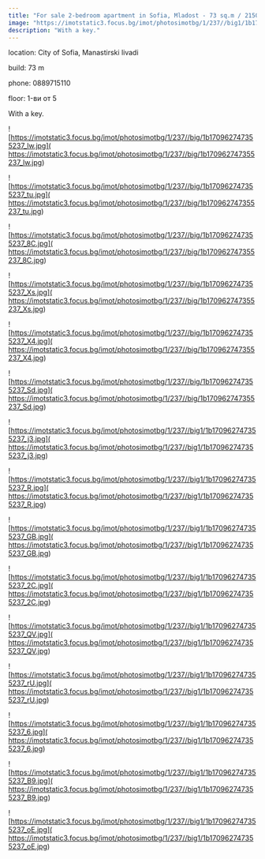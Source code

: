 ```yaml
---
title: "For sale 2-bedroom apartment in Sofia, Mladost - 73 sq.m / 215000 EUR :: imot.bg Ad"
image: "https://imotstatic3.focus.bg/imot/photosimotbg/1/237//big1/1b170962747355237_wS.jpg"
description: "With a key."
---
```


location: City of Sofia, Manastirski livadi

build: 73 m

phone: 0889715110

floor: 1-ви от 5

With a key.


![https://imotstatic3.focus.bg/imot/photosimotbg/1/237//big/1b170962747355237_lw.jpg]( https://imotstatic3.focus.bg/imot/photosimotbg/1/237//big/1b170962747355237_lw.jpg)


![https://imotstatic3.focus.bg/imot/photosimotbg/1/237//big/1b170962747355237_tu.jpg]( https://imotstatic3.focus.bg/imot/photosimotbg/1/237//big/1b170962747355237_tu.jpg)


![https://imotstatic3.focus.bg/imot/photosimotbg/1/237//big/1b170962747355237_8C.jpg]( https://imotstatic3.focus.bg/imot/photosimotbg/1/237//big/1b170962747355237_8C.jpg)


![https://imotstatic3.focus.bg/imot/photosimotbg/1/237//big/1b170962747355237_Xs.jpg]( https://imotstatic3.focus.bg/imot/photosimotbg/1/237//big/1b170962747355237_Xs.jpg)


![https://imotstatic3.focus.bg/imot/photosimotbg/1/237//big/1b170962747355237_X4.jpg]( https://imotstatic3.focus.bg/imot/photosimotbg/1/237//big/1b170962747355237_X4.jpg)


![https://imotstatic3.focus.bg/imot/photosimotbg/1/237//big/1b170962747355237_Sd.jpg]( https://imotstatic3.focus.bg/imot/photosimotbg/1/237//big/1b170962747355237_Sd.jpg)


![https://imotstatic3.focus.bg/imot/photosimotbg/1/237//big1/1b170962747355237_j3.jpg]( https://imotstatic3.focus.bg/imot/photosimotbg/1/237//big1/1b170962747355237_j3.jpg)


![https://imotstatic3.focus.bg/imot/photosimotbg/1/237//big1/1b170962747355237_R.jpg]( https://imotstatic3.focus.bg/imot/photosimotbg/1/237//big1/1b170962747355237_R.jpg)


![https://imotstatic3.focus.bg/imot/photosimotbg/1/237//big1/1b170962747355237_GB.jpg]( https://imotstatic3.focus.bg/imot/photosimotbg/1/237//big1/1b170962747355237_GB.jpg)


![https://imotstatic3.focus.bg/imot/photosimotbg/1/237//big1/1b170962747355237_2C.jpg]( https://imotstatic3.focus.bg/imot/photosimotbg/1/237//big1/1b170962747355237_2C.jpg)


![https://imotstatic3.focus.bg/imot/photosimotbg/1/237//big1/1b170962747355237_QV.jpg]( https://imotstatic3.focus.bg/imot/photosimotbg/1/237//big1/1b170962747355237_QV.jpg)


![https://imotstatic3.focus.bg/imot/photosimotbg/1/237//big1/1b170962747355237_rU.jpg]( https://imotstatic3.focus.bg/imot/photosimotbg/1/237//big1/1b170962747355237_rU.jpg)


![https://imotstatic3.focus.bg/imot/photosimotbg/1/237//big1/1b170962747355237_6.jpg]( https://imotstatic3.focus.bg/imot/photosimotbg/1/237//big1/1b170962747355237_6.jpg)


![https://imotstatic3.focus.bg/imot/photosimotbg/1/237//big1/1b170962747355237_B9.jpg]( https://imotstatic3.focus.bg/imot/photosimotbg/1/237//big1/1b170962747355237_B9.jpg)


![https://imotstatic3.focus.bg/imot/photosimotbg/1/237//big1/1b170962747355237_oE.jpg]( https://imotstatic3.focus.bg/imot/photosimotbg/1/237//big1/1b170962747355237_oE.jpg)


